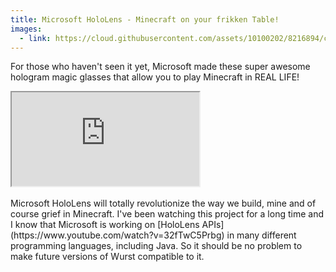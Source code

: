```yaml
---
title: Microsoft HoloLens - Minecraft on your frikken Table!
images:
  - link: https://cloud.githubusercontent.com/assets/10100202/8216894/cc6f5d0e-1539-11e5-9d33-58ec41750e6c.jpg
---
```

For those who haven't seen it yet, Microsoft made these super awesome hologram magic glasses that allow you to play Minecraft in REAL LIFE!
<!--read more-->

<div class="embed-responsive embed-responsive-16by9">
  <iframe class="embed-responsive-item" src="https://www.youtube.com/embed/xgakdcEzVwg" allowfullscreen></iframe>
</div>
<br>
Microsoft HoloLens will totally revolutionize the way we build, mine and of course grief in Minecraft. I've been watching this project for a long time and I know that Microsoft is working on [HoloLens APIs](https://www.youtube.com/watch?v=32fTwC5Prbg) in many different programming languages, including Java. So it should be no problem to make future versions of Wurst compatible to it.

